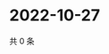 # 2022-10-27

共 0 条

<!-- BEGIN WEIBO -->
<!-- 最后更新时间 Thu Oct 27 2022 08:37:12 GMT+0800 (China Standard Time) -->

<!-- END WEIBO -->
